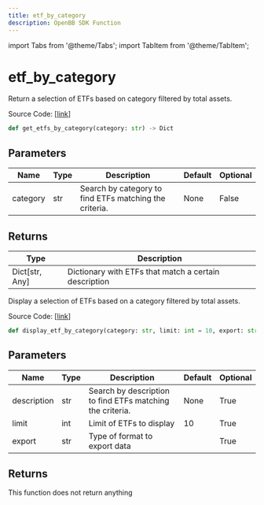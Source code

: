 ```yaml
---
title: etf_by_category
description: OpenBB SDK Function
---
```


import Tabs from '@theme/Tabs';
import TabItem from '@theme/TabItem';

# etf_by_category

<Tabs>
<TabItem value="model" label="Model" default>

Return a selection of ETFs based on category filtered by total assets.

Source Code: [[link](https://github.com/OpenBB-finance/OpenBBTerminal/tree/main/openbb_terminal/etf/financedatabase_model.py#L56)]

```python
def get_etfs_by_category(category: str) -> Dict
```
## Parameters

| Name | Type | Description | Default | Optional |
| ---- | ---- | ----------- | ------- | -------- |
| category | str | Search by category to find ETFs matching the criteria. | None | False |

## Returns

| Type | Description |
| ---- | ----------- |
| Dict[str, Any] | Dictionary with ETFs that match a certain description |



</TabItem>
<TabItem value="view" label="View">

Display a selection of ETFs based on a category filtered by total assets.

Source Code: [[link](https://github.com/OpenBB-finance/OpenBBTerminal/tree/main/openbb_terminal/etf/financedatabase_view.py#L95)]

```python
def display_etf_by_category(category: str, limit: int = 10, export: str = "") -> None
```
## Parameters

| Name | Type | Description | Default | Optional |
| ---- | ---- | ----------- | ------- | -------- |
| description | str | Search by description to find ETFs matching the criteria. | None | True |
| limit | int | Limit of ETFs to display | 10 | True |
| export | str | Type of format to export data |  | True |

## Returns

This function does not return anything



</TabItem>
</Tabs>